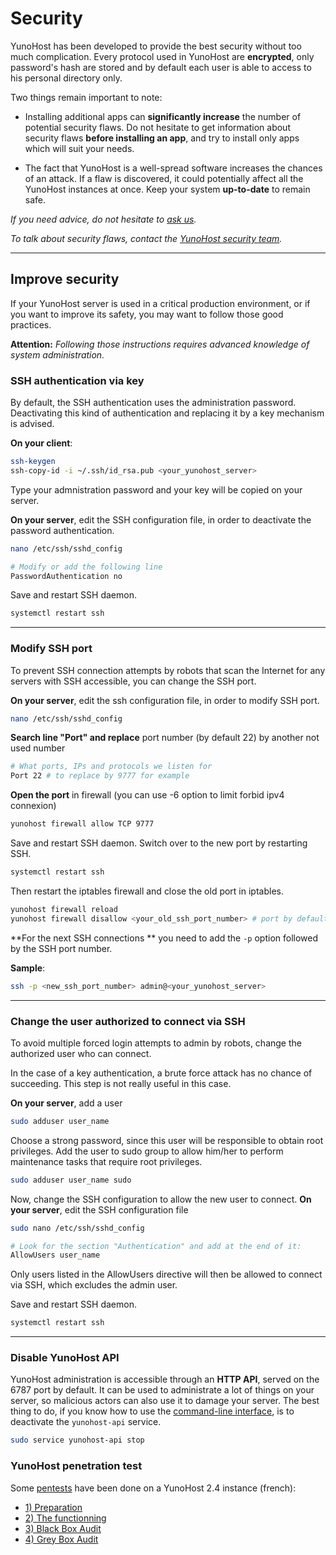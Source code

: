 # Security

YunoHost has been developed to provide the best security without too much complication. Every protocol used in YunoHost are **encrypted**, only password's hash are stored and by default each user is able to access to his personal directory only.

Two things remain important to note:

* Installing additional apps can **significantly increase** the number of potential security flaws. Do not hesitate to get information about security flaws **before installing an app**, and try to install only apps which will suit your needs.

* The fact that YunoHost is a well-spread software increases the chances of an attack. If a flaw is discovered, it could potentially affect all the YunoHost instances at once. Keep your system **up-to-date** to remain safe.

*If you need advice, do not hesitate to [ask us](/help).*

*To talk about security flaws, contact the [YunoHost security team](/security_team).*

---

## Improve security
If your YunoHost server is used in a critical production environment, or if you want to improve its safety, you may want to follow those good practices.

**Attention:** *Following those instructions requires advanced knowledge of system administration.*

### SSH authentication via key
By default, the SSH authentication uses the administration password. Deactivating this kind of authentication and replacing it by a key mechanism is advised.

**On your client**:

```bash
ssh-keygen
ssh-copy-id -i ~/.ssh/id_rsa.pub <your_yunohost_server>
```

Type your admnistration password and your key will be copied on your server. 

**On your server**, edit the SSH configuration file, in order to deactivate the password authentication.

```bash
nano /etc/ssh/sshd_config

# Modify or add the following line
PasswordAuthentication no
```

Save and restart SSH daemon.
```bash
systemctl restart ssh
```
---

### Modify SSH port

To prevent SSH connection attempts by robots that scan the Internet for any servers with SSH accessible, you can change the SSH port.

**On your server**, edit the ssh configuration file, in order to modify SSH port.

```bash
nano /etc/ssh/sshd_config
```
**Search line "Port" and replace** port number (by default 22) by another not used number
```bash
# What ports, IPs and protocols we listen for
Port 22 # to replace by 9777 for example
```

**Open the port** in firewall (you can use -6 option to limit forbid ipv4 connexion)
```bash
yunohost firewall allow TCP 9777
``` 

Save and restart SSH daemon. Switch over to the new port by restarting SSH.
```bash
systemctl restart ssh
```
Then restart the iptables firewall and close the old port in iptables.

```bash
yunohost firewall reload
yunohost firewall disallow <your_old_ssh_port_number> # port by default 22
``` 

**For the next SSH connections ** you need to add the `-p` option followed by the SSH port number.

**Sample**:

```bash
ssh -p <new_ssh_port_number> admin@<your_yunohost_server>
``` 

---

### Change the user authorized to connect via SSH

To avoid multiple forced login attempts to admin by robots, change the authorized user who can connect.

<div class="alert alert-info" markdown="1">
In the case of a key authentication, a brute force attack has no chance of succeeding. This step is not really useful in this case.
</div>

**On your server**, add a user
```bash
sudo adduser user_name
```
Choose a strong password, since this user will be responsible to obtain root privileges.
Add the user to sudo group to allow him/her to perform maintenance tasks that require root privileges.
```bash
sudo adduser user_name sudo
```

Now, change the SSH configuration to allow the new user to connect.
**On your server**, edit the SSH configuration file
```bash
sudo nano /etc/ssh/sshd_config

# Look for the section "Authentication" and add at the end of it:
AllowUsers user_name
```
Only users listed in the AllowUsers directive will then be allowed to connect via SSH, which excludes the admin user.

Save and restart SSH daemon.
```bash
systemctl restart ssh
```
---

### Disable YunoHost API
YunoHost administration is accessible through an **HTTP API**, served on the 6787 port by default. It can be used to administrate a lot of things on your server, so malicious actors can also use it to damage your server. The best thing to do, if you know how to use the [command-line interface](/commandline), is to deactivate the `yunohost-api` service.

```bash
sudo service yunohost-api stop
```

### YunoHost penetration test

Some [pentests](https://en.wikipedia.org/wiki/Penetration_test) have been done on a YunoHost 2.4 instance (french):

- [1) Preparation](https://exadot.fr/blog/2016-07-03-pentest-dune-instance-yunohost-1-preparation)
- [2) The functionning](https://exadot.fr/blog/2016-07-12-pentest-dune-instance-yunohost-2-le-fonctionnement)
- [3) Black Box Audit](https://exadot.fr/blog/2016-08-26-pentest-dune-instance-yunohost-3-audit-en-black-box)
- [4) Grey Box Audit](https://exadot.fr/blog/2016-11-03-pentest-dune-instance-yunohost-4-audit-en-grey-box)
